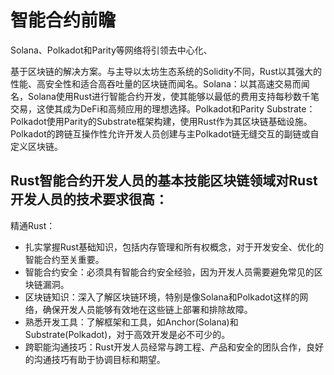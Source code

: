 # 智能合约前瞻

Solana、Polkadot和Parity等网络将引领去中心化、

基于区块链的解决方案。与主导以太坊生态系统的Solidity不同，Rust以其强大的性能、高安全性和适合高吞吐量的区块链而闻名。Solana：以其高速交易而闻名，Solana使用Rust进行智能合约开发，使其能够以最低的费用支持每秒数千笔交易，这使其成为DeFi和高频应用的理想选择。Polkadot和Parity Substrate：Polkadot使用Parity的Substrate框架构建，使用Rust作为其区块链基础设施。Polkadot的跨链互操作性允许开发人员创建与主Polkadot链无缝交互的副链或自定义区块链。



## Rust智能合约开发人员的基本技能区块链领域对Rust开发人员的技术要求很高：

精通Rust：
- 扎实掌握Rust基础知识，包括内存管理和所有权概念，对于开发安全、优化的智能合约至关重要。
- 智能合约安全：必须具有智能合约安全经验，因为开发人员需要避免常见的区块链漏洞。
- 区块链知识：深入了解区块链环境，特别是像Solana和Polkadot这样的网络，确保开发人员能够有效地在这些链上部署和排除故障。
- 熟悉开发工具：了解框架和工具，如Anchor(Solana)和Substrate(Polkadot)，对于高效开发是必不可少的。
- 跨职能沟通技巧：Rust开发人员经常与跨工程、产品和安全的团队合作，良好的沟通技巧有助于协调目标和期望。

